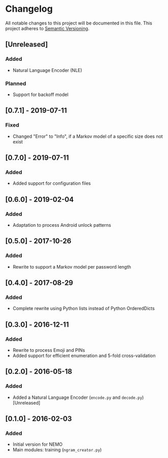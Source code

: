 # Changelog
All notable changes to this project will be documented in this file.
This project adheres to [Semantic Versioning](http://semver.org/).

## [Unreleased]
### Added
- Natural Language Encoder (NLE)

### Planned
- Support for backoff model

## [0.7.1] - 2019-07-11
### Fixed
- Changed "Error" to "Info", if a Markov model of a specific size does not exist

## [0.7.0] - 2019-07-11
### Added
- Added support for configuration files

## [0.6.0] - 2019-02-04
### Added
- Adaptation to process Android unlock patterns

## [0.5.0] - 2017-10-26
### Added
- Rewrite to support a Markov model per password length

## [0.4.0] - 2017-08-29
### Added
- Complete rewrite using Python lists instead of Python OrderedDicts

## [0.3.0] - 2016-12-11
### Added
- Rewrite to process Emoji and PINs
- Added support for efficient enumeration and 5-fold cross-validation

## [0.2.0] - 2016-05-18
### Added
- Added a Natural Language Encoder (`encode.py` and `decode.py`) [Unreleased]

## [0.1.0] - 2016-02-03
### Added
- Initial version for NEMO
- Main modules: training (`ngram_creator.py`)
